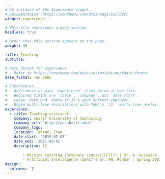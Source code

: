 ```yaml
---
# An instance of the Experience widget.
# Documentation: https://wowchemy.com/docs/page-builder/
widget: experience

# This file represents a page section.
headless: true

# Order that this section appears on the page.
weight: 40

title: Teaching
subtitle:

# Date format for experience
#   Refer to https://wowchemy.com/docs/customization/#date-format
date_format: Jan 2006

# Experiences.
#   Add/remove as many `experience` items below as you like.
#   Required fields are `title`, `company`, and `date_start`.
#   Leave `date_end` empty if it's your current employer.
#   Begin multi-line descriptions with YAML's `|2-` multi-line prefix.
experience:
  - title: Teaching assistant
    company: Sharif University of technology
    company_url: 'http://ce.sharif.edu/'
    company_logo: 
    location: Tehran, Iran
    date_start: '2019-02-01'
    date_end: '2021-06-01'
    description: |2-
        
        * Machine Learning (graduate course)(CE717) | Dr. A. Hosseini | Spring 2021 & Fall 2021
        * Artificial Intelligence (CE417)| Dr. MH. Rohban | Spring 2021
design:
  columns: '1'
---
```

